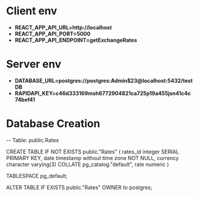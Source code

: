 # Client env #
- **REACT_APP_API_URL=http://localhost**
- **REACT_APP_API_PORT=5000**
- **REACT_APP_API_ENDPOINT=getExchangeRates**

# Server env #
- **DATABASE_URL=postgres://postgres:Admin$23@localhost:5432/testDB**
- **RAPIDAPI_KEY=c46d333169msh6772904821ca725p19a455jsn41c4c74bef41**

# Database Creation #
-- Table: public.Rates

CREATE TABLE IF NOT EXISTS public."Rates"
(
rates_id integer SERIAL PRIMARY KEY,
date timestamp without time zone NOT NULL,
currency character varying(3) COLLATE pg_catalog."default",
rate numeric
)

TABLESPACE pg_default;

ALTER TABLE IF EXISTS public."Rates"
OWNER to postgres;